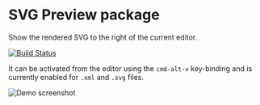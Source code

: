 # SVG Preview package

Show the rendered SVG to the right of the current editor.

[![Build Status](https://travis-ci.org/lloeki/svg-preview.svg)](https://travis-ci.org/lloeki/svg-preview)

It can be activated from the editor using the `cmd-alt-v` key-binding and is
currently enabled for `.xml` and `.svg` files.

![Demo screenshot](https://f.cloud.github.com/assets/69169/2290250/c35d867a-a017-11e3-86be-cd7c5bf3ff9b.gif)
